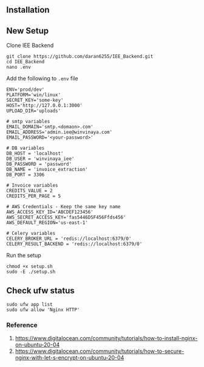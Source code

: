 ## Installation

## New Setup

Clone IEE Backend

```
git clone https://github.com/daran6255/IEE_Backend.git
cd IEE_Backend
nano .env
```

Add the following to `.env` file

```
ENV='prod/dev'
PLATFORM='win/linux'
SECRET_KEY='some-key'
HOST='http://127.0.0.1:3000'
UPLOAD_DIR='uploads'

# smtp variables
EMAIL_DOMAIN='smtp.<domaon>.com'
EMAIL_ADDRESS='admin.iee@winvinaya.com'
EMAIL_PASSWORD='<your-password>'

# DB variables
DB_HOST = 'localhost'
DB_USER = 'winvinaya_iee'
DB_PASSWORD = 'password'
DB_NAME = 'invoice_extraction'
DB_PORT = 3306

# Invoice variables
CREDITS_VALUE = 2
CREDITS_PER_PAGE = 5

# AWS Credentials - Keep the same key name
AWS_ACCESS_KEY_ID='ABCDEF123456'
AWS_SECRET_ACCESS_KEY='fas5446DSF456Ffds456'
AWS_DEFAULT_REGION='us-east-1'

# Celery variables
CELERY_BROKER_URL = 'redis://localhost:6379/0'
CELERY_RESULT_BACKEND = 'redis://localhost:6379/0'
```

Run the setup

```
chmod +x setup.sh
sudo -E ./setup.sh
```

## Check ufw status

```
sudo ufw app list
sudo ufw allow 'Nginx HTTP'
```

### Reference

1. https://www.digitalocean.com/community/tutorials/how-to-install-nginx-on-ubuntu-20-04
2. https://www.digitalocean.com/community/tutorials/how-to-secure-nginx-with-let-s-encrypt-on-ubuntu-20-04
